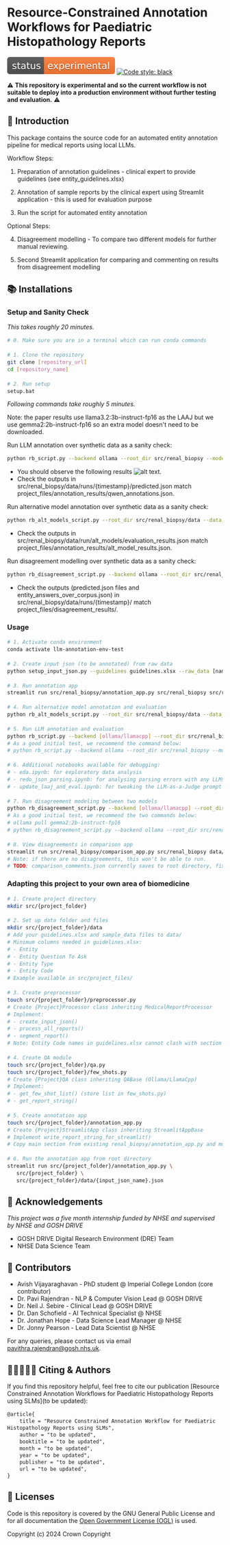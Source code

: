 # Resource-Constrained Annotation Workflows for Paediatric Histopathology Reports

[![status: experimental](https://github.com/GIScience/badges/raw/master/status/experimental.svg)](https://github.com/GIScience/badges#experimental) [![Code style: black](https://img.shields.io/badge/code%20style-black-000000.svg)](https://github.com/psf/black)

:warning: **This repository is experimental and so the current workflow is not suitable to deploy into a production environment without further testing and evaluation.** :warning:

## 🚀 Introduction

This package contains the source code for an automated entity annotation pipeline for medical reports using local LLMs. 

Workflow Steps:

1. Preparation of annotation guidelines - clinical expert to provide guidelines (see entity_guidelines.xlsx)

2. Annotation of sample reports by the clinical expert using Streamlit application - this is used for evaluation purpose

3. Run the script for automated entity annotation

Optional Steps:

4. Disagreement modelling - To compare two different models for further manual reviewing.

5. Second Streamlit application for comparing and commenting on results from disagreement modelling


## 📚 Installations

### Setup and Sanity Check

*This takes roughly 20 minutes.*

```bash
# 0. Make sure you are in a terminal which can run conda commands

# 1. Clone the repository
git clone [repository_url]
cd [repository_name]

# 2. Run setup
setup.bat
```

*Following commands take roughly 5 minutes.*

Note: the paper results use llama3.2:3b-instruct-fp16 as the LAAJ but we use gemma2:2b-instruct-fp16 so an extra model doesn't need to be downloaded.

Run LLM annotation over synthetic data as a sanity check:
```bash
python rb_script.py --backend ollama --root_dir src/renal_biopsy --model_name qwen2.5:1.5b-instruct-fp16 --n_shots 2 --n_prototype 2 --include_guidelines --raw_data synthetic_data.xlsx --annotated_reports synthetic_annotations.json
```
- You should observe the following results ![alt text](project_files/synthetic_results.png).
- Check the outputs in src/renal_biopsy/data/runs/{timestamp}/predicted.json match project_files/annotation_results/qwen_annotations.json.


Run alternative model annotation over synthetic data as a sanity check:
```bash
python rb_alt_models_script.py --root_dir src/renal_biopsy/data --data_file synthetic_data.xlsx --annotated_reports_file synthetic_annotations.json --output_dir src/renal_biopsy/data/runs/alt_models
```
- Check the outputs in src/renal_biopsy/data/run/alt_models/evaluation_results.json match project_files/annotation_results/alt_model_results.json.

Run disagreement modelling over synthetic data as a sanity check:
```bash
python rb_disagreement_script.py --backend ollama --root_dir src/renal_biopsy --model_1_name qwen2.5:1.5b-instruct-fp16 --model_2_name gemma2:2b-instruct-fp16 --n_shots 2 --n_prototype 2 --disagreement_threshold 0.2 --include_guidelines --raw_data synthetic_data.xlsx
```
- Check the outputs (predicted.json files and entity_answers_over_corpus.json) in src/renal_biopsy/data/runs/{timestamp}/ match project_files/disagreement_results/.


### Usage

```bash
# 1. Activate conda environment
conda activate llm-annotation-env-test

# 2. Create input json (to be annotated) from raw data
python setup_input_json.py --guidelines guidelines.xlsx --raw_data [name of raw data]

# 3. Run annotation app
streamlit run src/renal_biopsy/annotation_app.py src/renal_biopsy src/renal_biopsy/data/real_input.json

# 4. Run alternative model annotation and evaluation
python rb_alt_models_script.py --root_dir src/renal_biopsy/data --data_file [raw report data] --annotated_reports_file [annotated data] --output_dir [output directory to save results]

# 5. Run LLM annotation and evaluation
python rb_script.py --backend [ollama/llamacpp] --root_dir src/renal_biopsy --model_name [model_name] --n_shots [n_few_shot_samples] --n_prototype [n_annotated_samples] --include_guidelines --raw_data [raw report data] --annotated_reports [annotated data]
# As a good initial test, we recommend the command below:
# python rb_script.py --backend ollama --root_dir src/renal_biopsy --model_name qwen2.5:1.5b-instruct-fp16 --n_shots 1 --n_prototype 1 --include_guidelines

# 6. Additional notebooks available for debugging:
# - eda.ipynb: for exploratory data analysis
# - redo_json_parsing.ipynb: for analysing parsing errors with any LLMs
# - update_laaj_and_eval.ipynb: for tweaking the LLM-as-a-Judge prompt and subsequently redoing the evaluation.

# 7. Run disagreement modeling between two models 
python rb_disagreement_script.py --backend [ollama/llamacpp] --root_dir src/renal_biopsy --model_1_name [model_1_name] --model_2_name [model_2_name] --n_shots [n_few_shot_samples] --n_prototype [n_annotated_samples] --disagreement_threshold [threshold] --include_guidelines --raw_data [raw report data]
# As a good initial test, we recommend the two commands below:
# ollama pull gemma2:2b-instruct-fp16
# python rb_disagreement_script.py --backend ollama --root_dir src/renal_biopsy --model_1_name qwen2.5:1.5b-instruct-fp16 --model_2_name gemma2:2b-instruct-fp16 --n_shots 1 --n_prototype 1 --disagreement_threshold 0.3 --include_guidelines

# 8. View disagreements in comparison app
streamlit run src/renal_biopsy/comparison_app.py src/renal_biopsy data/runs/{timestamp} [n_annotated_samples]
# Note: if there are no disagreements, this won't be able to run.
# TODO: comparison_comments.json currently saves to root directory, fix to save in timestamped folder.
```

### Adapting this project to your own area of biomedicine

```bash
# 1. Create project directory
mkdir src/{project_folder}

# 2. Set up data folder and files
mkdir src/{project_folder}/data
# Add your guidelines.xlsx and sample_data files to data/
# Minimum columns needed in guidelines.xlsx:
# - Entity
# - Entity Question To Ask  
# - Entity Type
# - Entity Code
# Example available in src/project_files/

# 3. Create preprocessor
touch src/{project_folder}/preprocessor.py
# Create {Project}Processor class inheriting MedicalReportProcessor
# Implement:
# - create_input_json()
# - process_all_reports() 
# - segment_report()
# Note: Entity Code names in guidelines.xlsx cannot clash with section headings you need to extract in segment_report()

# 4. Create QA module
touch src/{project_folder}/qa.py
touch src/{project_folder}/few_shots.py
# Create {Project}QA class inheriting QABase (Ollama/LlamaCpp)
# Implement:
# - get_few_shot_list() (store list in few_shots.py)
# - get_report_string()

# 5. Create annotation app
touch src/{project_folder}/annotation_app.py
# Create {Project}StreamlitApp class inheriting StreamlitAppBase
# Implement write_report_string_for_streamlit()
# Copy main section from existing renal_biopsy/annotation_app.py and modify it to suit your project

# 6. Run the annotation app from root directory
streamlit run src/{project_folder}/annotation_app.py \
   src/{project_folder} \
   src/{project_folder}/data/{input_json_name}.json
```

##  🤝 Acknowledgements
*This project was a five month internship funded by NHSE and supervised by NHSE and GOSH DRIVE*
* GOSH DRIVE Digital Research Environment (DRE) Team
* NHSE Data Science Team

##  🤝 Contributors
* Avish Vijayaraghavan - PhD student @ Imperial College London (core contributor)
* Dr. Pavi Rajendran - NLP & Computer Vision Lead @ GOSH DRIVE
* Dr. Neil J. Sebire - Clinical Lead @ GOSH DRIVE
* Dr. Dan Schofield - AI Technical Specialist @ NHSE
* Dr. Jonathan Hope - Data Science Lead Manager @ NHSE
* Dr. Jonny Pearson - Lead Data Scientist @ NHSE

For any queries, please contact us via email pavithra.rajendran@gosh.nhs.uk.

##  🧑🏽‍🤝‍🧑🏽 Citing & Authors

If you find this repository helpful, feel free to cite our publication [Resource Constrained Annotation Workflows for Paediatric Histopathology Reports using SLMs](to be updated):

```
@article{
    title = "Resource Constrained Annotation Workflow for Paediatric Histopathology Reports using SLMs",
    author = "to be updated",
    booktitle = "to be updated",
    month = "to be updated",
    year = "to be updated",
    publisher = "to be updated",
    url = "to be updated",
}
```

## 📃 Licenses

Code is this repository is covered by the GNU General Public License and for all documentation the [Open Government License (OGL)](https://www.nationalarchives.gov.uk/doc/open-government-licence/version/3/) is used.

Copyright (c) 2024 Crown Copyright
